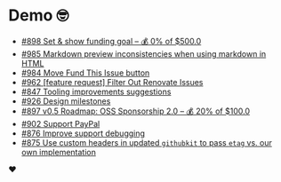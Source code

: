 # Demo 🤓

<!-- POLAR type=issues id=jlaerbca org=polarsource repo=polar limit=10 sort=recently_updated -->

* [#898 Set & show funding goal – 💰 0% of $500.0](https://github.com/polarsource/polar/issues/898)
* [#985 Markdown preview inconsistencies when using markdown in HTML](https://github.com/polarsource/polar/issues/985)
* [#984 Move Fund This Issue button](https://github.com/polarsource/polar/issues/984)
* [#962 [feature request] Filter Out Renovate Issues](https://github.com/polarsource/polar/issues/962)
* [#847 Tooling improvements suggestions](https://github.com/polarsource/polar/issues/847)
* [#926 Design milestones](https://github.com/polarsource/polar/issues/926)
* [#897 v0.5 Roadmap: OSS Sponsorship 2.0 – 💰 20% of $100.0](https://github.com/polarsource/polar/issues/897)
* [#902 Support PayPal](https://github.com/polarsource/polar/issues/902)
* [#876 Improve support debugging](https://github.com/polarsource/polar/issues/876)
* [#875 Use custom headers in updated `githubkit` to pass `etag` vs. our own implementation](https://github.com/polarsource/polar/issues/875)

<!-- POLAR-END id=jlaerbca -->

❤️